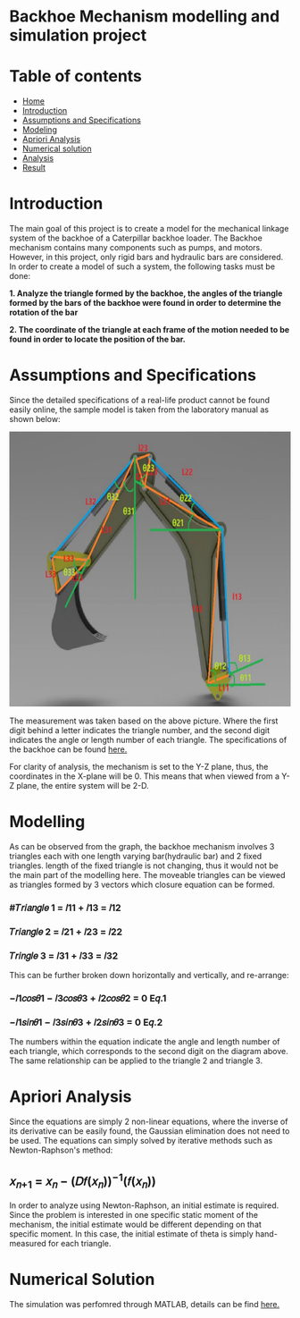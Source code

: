 Backhoe Mechanism modelling and simulation project
=================

Table of contents
=================

<!--ts-->
* [Home](#Backhoe-Mechanism-modelling-and-simulation-project)
* [Introduction](#Introduction)
* [Assumptions and Specifications](#Assumptions-and-Specifications)
* [Modeling](#Modeling)
* [Apriori Analysis](#Apriori-Analysis)
* [Numerical solution](#Numerical-solution)
* [Analysis](#Analysis)
* [Result](#Result)
<!--te-->

Introduction
=================

The main goal of this project is to create a model for the mechanical linkage system of the
backhoe of a Caterpillar backhoe loader. The Backhoe mechanism contains many components
such as pumps, and motors. However, in this project, only rigid bars and hydraulic bars are
considered. In order to create a model of such a system, the following tasks must be done:

**1. Analyze the triangle formed by the backhoe, the angles of the triangle formed by
the bars of the backhoe were found in order to determine the rotation of the bar**

**2. The coordinate of the triangle at each frame of the motion needed to be found in order to locate the
position of the bar.**

Assumptions and Specifications
=================
Since the detailed specifications of a real-life product cannot be found easily online, 
the sample model is taken from the laboratory manual as shown below:
<p align = 'center'>
<img src = 'Images/P1.png' height = '492px'>
  
The measurement was taken based on the above picture. Where the first digit behind a letter
indicates the triangle number, and the second digit indicates the angle or length number of each
triangle. The specifications of the backhoe can be found [here.](https://github.com/Chen-xyz/Backhoe-Mechanism-Modelling-and-Simulation/blob/23ca517cceec82343ae12ef1031e7f5cec4e2bef/Parameters/lengths%20of%20rigid%20and%20hydraulic%20bar.png)

For clarity of analysis, the mechanism is set to the Y-Z plane, thus, the
coordinates in the X-plane will be 0. This means that when viewed from a Y-Z plane, the entire
system will be 2-D.

Modelling
=================
As can be observed from the graph, the backhoe mechanism involves 3 triangles each with
one length varying bar(hydraulic bar) and 2 fixed triangles. length of the fixed triangle is not
changing, thus it would not be the main part of the modelling here. The moveable triangles
can be viewed as triangles formed by 3 vectors which closure equation can be formed.

<h3>#𝑇𝑟𝑖𝑎𝑛𝑔𝑙𝑒 1 = 𝑙11 + 𝑙13 = 𝑙12</h3>

<h3>𝑇𝑟𝑖𝑎𝑛𝑔𝑙𝑒 2 = 𝑙21 + 𝑙23 = 𝑙22</h3>

<h3>𝑇𝑟𝑖𝑛𝑔𝑙𝑒 3 = 𝑙31 + 𝑙33 = 𝑙32</h3>

This can be further broken down horizontally and vertically, and re-arrange:

<h3>−𝑙1𝑐𝑜𝑠𝜃1 − 𝑙3𝑐𝑜𝑠𝜃3 + 𝑙2𝑐𝑜𝑠𝜃2 = 0 E𝑞.1</h3>

<h3>−𝑙1𝑠𝑖𝑛𝜃1 − 𝑙3𝑠𝑖𝑛𝜃3 + 𝑙2𝑠𝑖𝑛𝜃3 = 0 E𝑞.2</h3>

The numbers within the equation indicate the angle and length number of each
triangle, which corresponds to the second digit on the diagram above.
The same relationship can be applied to the triangle 2 and triangle 3.

Apriori Analysis
==================
Since the equations are simply 2 non-linear equations, where the inverse of its derivative can be easily found, the Gaussian elimination does not need to be used. The equations can simply
solved by iterative methods such as Newton-Raphson's method:

<h2>𝑥<sub>𝑛+1</sub> = 𝑥<sub>𝑛</sub> − (𝐷𝑓(𝑥<sub>𝑛</sub>))<sup>−1</sup>(𝑓(𝑥<sub>𝑛</sub>))</h2>

In order to analyze using Newton-Raphson, an initial estimate is required. Since the
problem is interested in one specific static moment of the mechanism, the initial estimate
would be different depending on that specific moment. In this case, the initial estimate of
theta is simply hand-measured for each triangle.

Numerical Solution
========================
The simulation was perfomred through MATLAB, details can be find [here.](https://github.com/Chen-xyz/Backhoe-Mechanism-Modelling-and-Simulation/blob/91a2b9b1a8f2cd2229ec0ee3b6f6d55c920d9ffe/Numerial%20Solution/Newton_Raphson.m)

